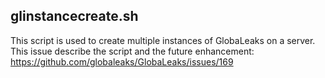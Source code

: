 ## glinstancecreate.sh

This script is used to create multiple instances of GlobaLeaks on a server.
This issue describe the script and the future enhancement:
https://github.com/globaleaks/GlobaLeaks/issues/169

